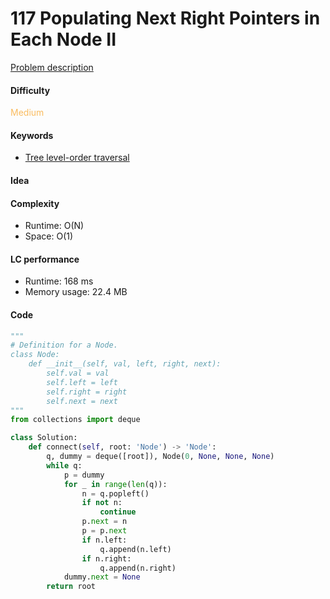 117 Populating Next Right Pointers in Each Node II
=======================
[Problem description](https://leetcode.com/problems/populating-next-right-pointers-in-each-node-ii/)

#### Difficulty
<span style="color:#FABC60">Medium</span>

#### Keywords
- [Tree level-order traversal](../categories/tree_level_order.md)


#### Idea


#### Complexity
- Runtime: O(N)
- Space: O(1)

#### LC performance
- Runtime: 168 ms
- Memory usage: 22.4 MB

#### Code
```python
"""
# Definition for a Node.
class Node:
    def __init__(self, val, left, right, next):
        self.val = val
        self.left = left
        self.right = right
        self.next = next
"""
from collections import deque

class Solution:
    def connect(self, root: 'Node') -> 'Node':
        q, dummy = deque([root]), Node(0, None, None, None)
        while q:
            p = dummy
            for _ in range(len(q)):
                n = q.popleft()
                if not n:
                    continue
                p.next = n
                p = p.next
                if n.left:
                    q.append(n.left)
                if n.right:
                    q.append(n.right)
            dummy.next = None
        return root
```